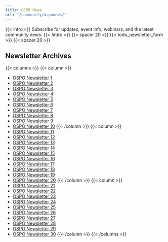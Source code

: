 ```yaml
---
title: OSPO News
url: "/community/osponews/"
---
```


{{< intro >}}
Subscribe for updates, event info, webinars, and the latest community news:
{{< /intro >}}
{{< spacer 20 >}}
{{< todo_newsletter_form >}}
{{< spacer 20 >}}

## Newsletter Archives

{{< columns >}}
{{< column >}}
- [OSPO Newsletter 1](https://github.com/todogroup/ospology/blob/main/newsletter/2021-07-26.md)
- [OSPO Newsletter 2](https://github.com/todogroup/ospology/blob/main/newsletter/2021-08-30.md)
- [OSPO Newsletter 3](https://github.com/todogroup/ospology/blob/main/newsletter/2021-09-27.md/)
- [OSPO Newsletter 4](https://github.com/todogroup/ospology/blob/main/newsletter/2021-10-26.md)
- [OSPO Newsletter 5](https://github.com/todogroup/ospology/blob/main/newsletter/2021-11-30.md)
- [OSPO Newsletter 6](https://github.com/todogroup/ospology/blob/main/newsletter/2021-12-28.md)
- [OSPO Newsletter 7](https://github.com/todogroup/ospology/blob/main/newsletter/2022-01-31.md)
- [OSPO Newsletter 8](https://github.com/todogroup/ospology/blob/main/newsletter/2022-02-22.md)
- [OSPO Newsletter 9](https://github.com/todogroup/ospology/blob/main/newsletter/2022-03-29.md)
- [OSPO Newsletter 10](https://github.com/todogroup/ospology/blob/main/newsletter/2022-04-26.md)
{{< /column >}}
{{< column >}}
- [OSPO Newsletter 11](https://github.com/todogroup/ospology/blob/main/newsletter/2022-05-31.md)
- [OSPO Newsletter 12](https://github.com/todogroup/ospology/blob/main/newsletter/2022-06-28.md)
- [OSPO Newsletter 13](https://github.com/todogroup/ospology/blob/main/newsletter/2022-07-26.md)
- [OSPO Newsletter 14](https://github.com/todogroup/ospology/blob/main/newsletter/2022-08-30.md)
- [OSPO Newsletter 15](https://github.com/todogroup/ospology/blob/main/newsletter/2022-09-26.md)
- [OSPO Newsletter 16](https://github.com/todogroup/ospology/blob/main/newsletter/2022-10-25.md)
- [OSPO Newsletter 17](https://github.com/todogroup/ospology/blob/main/newsletter/2022-11-29.md)
- [OSPO Newsletter 18](https://github.com/todogroup/ospology/blob/main/newsletter/2022-12-30.md)
- [OSPO Newsletter 19](https://github.com/todogroup/ospology/blob/main/newsletter/2023-01-31.md)
- [OSPO Newsletter 20](https://github.com/todogroup/ospology/blob/main/newsletter/2023-02-27.md)
{{< /column >}}
{{< column >}}
- [OSPO Newsletter 21](https://github.com/todogroup/ospology/blob/main/newsletter/2023-03-29.md)
- [OSPO Newsletter 22](https://github.com/todogroup/ospology/blob/main/newsletter/2023-04-25.md)
- [OSPO Newsletter 23](https://github.com/todogroup/ospology/blob/main/newsletter/2023-05-30.md)
- [OSPO Newsletter 24](https://github.com/todogroup/ospology/blob/main/newsletter/2023-07-25.md)
- [OSPO Newsletter 25](https://github.com/todogroup/ospology/blob/main/newsletter/2023-08-29.md)
- [OSPO Newsletter 26](https://github.com/todogroup/ospology/blob/main/newsletter/2023-10-02.md)
- [OSPO Newsletter 27](https://github.com/todogroup/ospology/blob/main/newsletter/2023-10-31.md)
- [OSPO Newsletter 28](https://email.linuxfoundation.org/osponews-issue28)
- [OSPO Newsletter 29](https://email.linuxfoundation.org/osponews-issue-29)
- [OSPO Newsletter 30](https://email.linuxfoundation.org/osponews-issue-30)
{{< /column >}}
{{< /columns >}}
